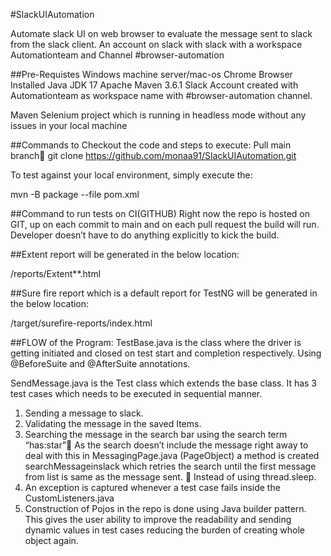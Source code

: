 #SlackUIAutomation

Automate slack UI on web browser to evaluate the message sent to slack from the slack client.
An account on slack with slack with a workspace Automationteam and Channel #browser-automation

##Pre-Requistes
Windows machine server/mac-os
Chrome Browser Installed
Java JDK 17
Apache Maven 3.6.1
Slack Account created with Automationteam as workspace name with #browser-automation channel.

Maven Selenium project which is running in headless mode without any issues in your local machine

##Commands to Checkout the code and steps to execute:
Pull main branch
git clone https://github.com/monaa91/SlackUIAutomation.git

To test against your local environment, simply execute the:

mvn -B package --file pom.xml

##Command to run tests on CI(GITHUB) Right now the repo is hosted on GIT, up on each commit to main and on each pull request the build will run. Developer doesn’t have to do anything explicitly to kick the build.

##Extent report will be generated in the below location:

/reports/Extent**.html

##Sure fire report which is a default report for TestNG will be generated in the below location:

/target/surefire-reports/index.html


##FLOW of the Program:
TestBase.java is the class where the driver is getting initiated and closed on test start and completion respectively. Using @BeforeSuite and @AfterSuite annotations.

SendMessage.java is the Test class which extends the base class. It has 3 test cases which needs to be executed in sequential manner.

1.	Sending a message to slack.
2.	Validating the message in the saved Items.
3.	Searching the message in the search bar using the search term “has:star” As the search doesn’t include the message right away to deal with this in MessagingPage.java (PageObject) a method is created searchMessageinslack which retries the search until the first message from list is same as the message sent.   Instead of using thread.sleep.
4.	An exception is captured whenever a test case fails inside the CustomListeners.java
5.	Construction of Pojos in the repo is done using Java builder pattern. This gives the user ability to improve the readability and sending dynamic values in test cases reducing the burden of creating whole object again.








